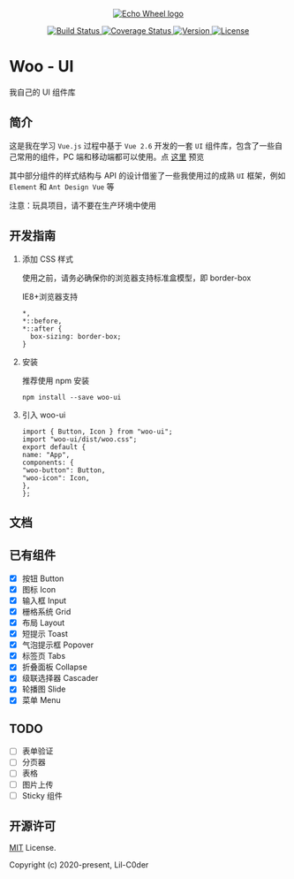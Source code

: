 <p align="center">
  <a href="https://github.com/Lil-C0der/Woo-UI" target="_blank" rel="noopener noreferrer">
    <img  src="https://s1.ax1x.com/2020/05/29/tuoTM9.png" alt="Echo Wheel logo">
  </a>
</p>

<p align="center">
  <a href="https://travis-ci.org/github/Lil-C0der/Woo-UI" target="_blank">
    <img src="https://travis-ci.org/Lil-C0der/Woo-UI.svg?branch=master" alt="Build Status">
  </a>
  <a href='https://coveralls.io/github/Lil-C0der/Woo-UI?branch=master' target='_blank'>
    <img src='https://coveralls.io/repos/github/Lil-C0der/Woo-UI/badge.svg?branch=master' alt='Coverage Status' />
 </a>
  <a href="https://www.npmjs.com/package/woo-ui" target="_blank">
    <img src="https://img.shields.io/npm/v/woo-ui" alt="Version">
  </a>
  <a href="https://www.npmjs.com/package/woo-ui" target="_blank">
    <img src="https://img.shields.io/npm/l/woo-ui" alt="License">
  </a>
</p>

# Woo - UI

我自己的 UI 组件库

## 简介

这是我在学习 `Vue.js` 过程中基于 `Vue 2.6` 开发的一套 `UI` 组件库，包含了一些自己常用的组件，PC 端和移动端都可以使用。点 [这里](https://lil-c0der.github.io/Woo-UI/) 预览

其中部分组件的样式结构与 API 的设计借鉴了一些我使用过的成熟 `UI` 框架，例如 `Element` 和 `Ant Design Vue` 等

注意：玩具项目，请不要在生产环境中使用

## 开发指南

1. 添加 CSS 样式

   使用之前，请务必确保你的浏览器支持标准盒模型，即 border-box

   IE8+浏览器支持

   ```
   *,
   *::before,
   *::after {
     box-sizing: border-box;
   }
   ```

2. 安装

   推荐使用 npm 安装

   ```
   npm install --save woo-ui
   ```

3. 引入 woo-ui

   ```
   import { Button, Icon } from "woo-ui";
   import "woo-ui/dist/woo.css";
   export default {
   name: "App",
   components: {
   "woo-button": Button,
   "woo-icon": Icon,
   },
   };
   ```

## 文档

## 已有组件

- [x] 按钮 Button
- [x] 图标 Icon
- [x] 输入框 Input
- [x] 栅格系统 Grid
- [x] 布局 Layout
- [x] 短提示 Toast
- [x] 气泡提示框 Popover
- [x] 标签页 Tabs
- [x] 折叠面板 Collapse
- [x] 级联选择器 Cascader
- [x] 轮播图 Slide
- [x] 菜单 Menu

## TODO

- [ ] 表单验证
- [ ] 分页器
- [ ] 表格
- [ ] 图片上传
- [ ] Sticky 组件

## 开源许可

[MIT](http://opensource.org/licenses/MIT) License.

Copyright (c) 2020-present, Lil-C0der
